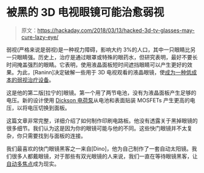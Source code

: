 # 被黑的 3D 电视眼镜可能治愈弱视

> 原文：<https://hackaday.com/2018/03/13/hacked-3d-tv-glasses-may-cure-lazy-eye/>

弱视(严格来说是弱视)是一种视力障碍，影响大约 3%的人口，其中一只眼睛比另一只眼睛强。历史上，治疗是通过眼罩或特殊的眼药水，但研究表明，最好不要长时间掩盖强烈的眼睛。它表明，使用液晶面板短时间遮挡眼睛可以产生更好的效果。为此，[Raninn]决定破解一些用于 3D 电视观看的液晶眼镜，使[成为一种低成本的弱视治疗设备](http://www.instructables.com/id/High-Voltage-Alternating-Occlusion-Training-Glasse/)。

这是他的第二版[拉宁的]眼镜。第一个用了两节电池，没有为液晶面板产生足够的电压。新的设计使用 [Dickson 电荷泵](https://en.wikipedia.org/wiki/Voltage_multiplier#Dickson_charge_pump)从电池和表面贴装 MOSFETs 产生更高的电压，以将电压切换到面板。

这篇文章非常完整，详细介绍了如何制作印刷电路板。他没有透露关于黑掉眼镜的很多细节。我们认为这是因为你的眼镜可能与他的不同。这些快门眼镜并不太复杂，你只需要找到与面板的连接。

我们最喜欢的快门眼镜黑客之一来自[Dino]，他为自己制作了一套自动太阳镜。我们很多人都戴眼镜，对于那些有双光眼镜的人来说，我们一直在等待眼镜黑客，让[自动多焦点](https://hackaday.com/2017/02/04/smart-eyeglasses-that-auto-focus-where-you-look/)成为现实。